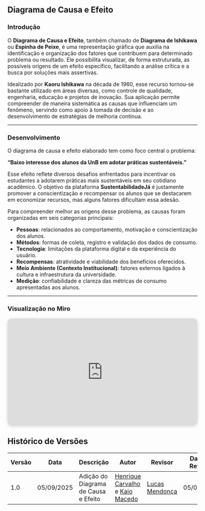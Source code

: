 ## Diagrama de Causa e Efeito

### Introdução  

O **Diagrama de Causa e Efeito**, também chamado de **Diagrama de Ishikawa** ou **Espinha de Peixe**, é uma representação gráfica que auxilia na identificação e organização dos fatores que contribuem para determinado problema ou resultado. Ele possibilita visualizar, de forma estruturada, as possíveis origens de um efeito específico, facilitando a análise crítica e a busca por soluções mais assertivas.  

Idealizado por **Kaoru Ishikawa** na década de 1960, esse recurso tornou-se bastante utilizado em áreas diversas, como controle de qualidade, engenharia, educação e projetos de inovação. Sua aplicação permite compreender de maneira sistemática as causas que influenciam um fenômeno, servindo como apoio à tomada de decisão e ao desenvolvimento de estratégias de melhoria contínua.  

---

### Desenvolvimento  

O diagrama de causa e efeito elaborado tem como foco central o problema:  

**“Baixo interesse dos alunos da UnB em adotar práticas sustentáveis.”**  

Esse efeito reflete diversos desafios enfrentados para incentivar os estudantes a adotarem práticas mais sustentáveis em seu cotidiano acadêmico. O objetivo da plataforma **SustentabilidadeJá** é justamente promover a conscientização e recompensar os alunos que se destacarem em economizar recursos, mas alguns fatores dificultam essa adesão.  

Para compreender melhor as origens desse problema, as causas foram organizadas em seis categorias principais:  

- **Pessoas**: relacionados ao comportamento, motivação e conscientização dos alunos.  
- **Métodos**: formas de coleta, registro e validação dos dados de consumo.  
- **Tecnologia**: limitações da plataforma digital e da experiência do usuário.  
- **Recompensas**: atratividade e viabilidade dos benefícios oferecidos.  
- **Meio Ambiente (Contexto Institucional)**: fatores externos ligados à cultura e infraestrutura da universidade.  
- **Medição**: confiabilidade e clareza das métricas de consumo apresentadas aos alunos.

---

### Visualização no Miro  

<div style="position: relative; padding-bottom: 56.25%; height: 0; overflow: hidden; max-width: 100%; border-radius: 12px; box-shadow: 0 2px 8px rgba(0,0,0,0.15);">
  <iframe
    src="https://miro.com/app/live-embed/uXjVJM7sUOU=/?share_link_id=921073677110"
    style="position: absolute; top:0; left: 0; width: 100%; height: 100%; border: 0;"
    allowfullscreen
    scrolling="no"
    frameborder="0"
  ></iframe>
</div>

## Histórico de Versões

| Versão | Data | Descrição | Autor | Revisor | Data da Revisão |
|--------|------|-----------|--------|---------|-----------------|
| 1.0 | 05/09/2025 | Adição do Diagrama de Causa e Efeito | [Henrique Carvalho](https://github.com/henriquecarv3) e [Kaio Macedo](https://github.com/bigkaio)|[Lucas Mendonça](https://github.com/lucasarruda9)  | 05/09/2025 |